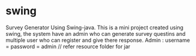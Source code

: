 # swing
Survey Generator Using Swing-java.
This is a mini project created using swing, the system have an admin who can generate survey questins and multiple user who can register and give there response.
Admin : 
username = password = admin
// refer resource folder for jar
